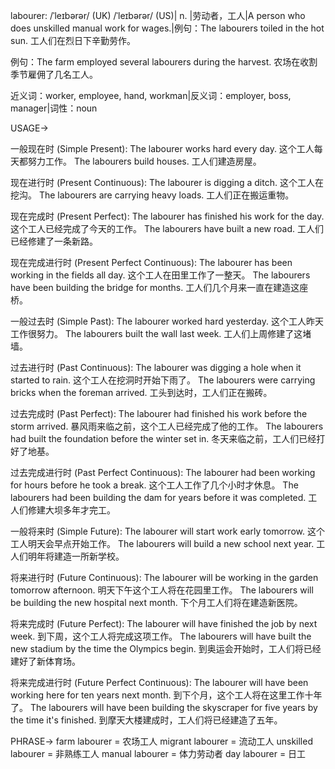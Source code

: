labourer: /ˈleɪbərər/ (UK) /ˈleɪbərər/ (US)| n. |劳动者，工人|A person who does unskilled manual work for wages.|例句：The labourers toiled in the hot sun. 工人们在烈日下辛勤劳作。

例句：The farm employed several labourers during the harvest.  农场在收割季节雇佣了几名工人。

近义词：worker, employee, hand, workman|反义词：employer, boss, manager|词性：noun


USAGE->

一般现在时 (Simple Present):
The labourer works hard every day.  这个工人每天都努力工作。
The labourers build houses. 工人们建造房屋。


现在进行时 (Present Continuous):
The labourer is digging a ditch. 这个工人在挖沟。
The labourers are carrying heavy loads. 工人们正在搬运重物。


现在完成时 (Present Perfect):
The labourer has finished his work for the day.  这个工人已经完成了今天的工作。
The labourers have built a new road. 工人们已经修建了一条新路。


现在完成进行时 (Present Perfect Continuous):
The labourer has been working in the fields all day. 这个工人在田里工作了一整天。
The labourers have been building the bridge for months. 工人们几个月来一直在建造这座桥。


一般过去时 (Simple Past):
The labourer worked hard yesterday.  这个工人昨天工作很努力。
The labourers built the wall last week. 工人们上周修建了这堵墙。


过去进行时 (Past Continuous):
The labourer was digging a hole when it started to rain.  这个工人在挖洞时开始下雨了。
The labourers were carrying bricks when the foreman arrived. 工头到达时，工人们正在搬砖。


过去完成时 (Past Perfect):
The labourer had finished his work before the storm arrived.  暴风雨来临之前，这个工人已经完成了他的工作。
The labourers had built the foundation before the winter set in.  冬天来临之前，工人们已经打好了地基。


过去完成进行时 (Past Perfect Continuous):
The labourer had been working for hours before he took a break.  这个工人工作了几个小时才休息。
The labourers had been building the dam for years before it was completed.  工人们修建大坝多年才完工。


一般将来时 (Simple Future):
The labourer will start work early tomorrow.  这个工人明天会早点开始工作。
The labourers will build a new school next year. 工人们明年将建造一所新学校。


将来进行时 (Future Continuous):
The labourer will be working in the garden tomorrow afternoon.  明天下午这个工人将在花园里工作。
The labourers will be building the new hospital next month.  下个月工人们将在建造新医院。


将来完成时 (Future Perfect):
The labourer will have finished the job by next week.  到下周，这个工人将完成这项工作。
The labourers will have built the new stadium by the time the Olympics begin.  到奥运会开始时，工人们将已经建好了新体育场。


将来完成进行时 (Future Perfect Continuous):
The labourer will have been working here for ten years next month.  到下个月，这个工人将在这里工作十年了。
The labourers will have been building the skyscraper for five years by the time it's finished.  到摩天大楼建成时，工人们将已经建造了五年。



PHRASE->
farm labourer = 农场工人
migrant labourer = 流动工人
unskilled labourer = 非熟练工人
manual labourer = 体力劳动者
day labourer = 日工
